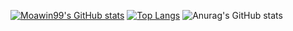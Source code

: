 [![Moawin99's GitHub stats](https://github-readme-stats.vercel.app/api?username=Moawin99)](https://github.com/anuraghazra/github-readme-stats)
[![Top Langs](https://github-readme-stats.vercel.app/api/top-langs/?username=Moawin99)](https://github.com/anuraghazra/github-readme-stats)
![Anurag's GitHub stats](https://github-readme-stats.vercel.app/api?username=anuraghazra&show_icons=true&theme=radical)




<!--
**Moawin99/Moawin99** is a ✨ _special_ ✨ repository because its `README.md` (this file) appears on your GitHub profile.

Here are some ideas to get you started:

- 🔭 I’m currently working on ...
- 🌱 I’m currently learning ...
- 👯 I’m looking to collaborate on ...
- 🤔 I’m looking for help with ...
- 💬 Ask me about ...
- 📫 How to reach me: ...
- 😄 Pronouns: ...
- ⚡ Fun fact: ...
-->
